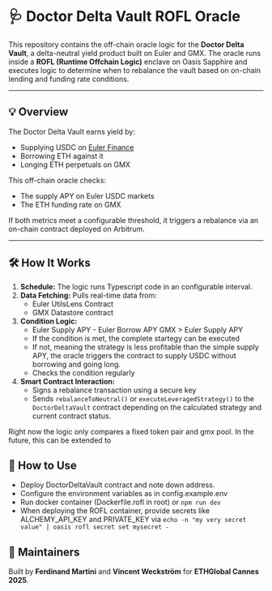 # 🩺 Doctor Delta Vault ROFL Oracle

This repository contains the off-chain oracle logic for the **Doctor Delta Vault**, a delta-neutral yield product built on Euler and GMX. The oracle runs inside a **ROFL (Runtime Offchain Logic)** enclave on Oasis Sapphire and executes logic to determine when to rebalance the vault based on on-chain lending and funding rate conditions.

---

## 💡 Overview

The Doctor Delta Vault earns yield by:

- Supplying USDC on [Euler Finance](https://www.euler.finance)
- Borrowing ETH against it
- Longing ETH perpetuals on GMX

This off-chain oracle checks:

- The supply APY on Euler USDC markets
- The ETH funding rate on GMX

If both metrics meet a configurable threshold, it triggers a rebalance via an on-chain contract deployed on Arbitrum.

---

## 🛠 How It Works

1. **Schedule:** The logic runs Typescript code in an configurable interval.
2. **Data Fetching:** Pulls real-time data from:
    - Euler UtilsLens Contract
    - GMX Datastore contract
3. **Condition Logic:**
    - Euler Supply APY - Euler Borrow APY GMX > Euler Supply APY
    - If the condition is met, the complete startegy can be executed
    - If not, meaning the strategy is less profitable than the simple supply APY, the oracle triggers the contract to supply USDC without borrowing and going long.
    - Checks the condition regularly
4. **Smart Contract Interaction:**
    - Signs a rebalance transaction using a secure key
    - Sends `rebalanceToNeutral()` or `executeLeveragedStrategy()` to the `DoctorDeltaVault` contract depending on the calculated strategy and current contract status.

Right now the logic only compares a fixed token pair and gmx pool. In the future, this can be extended to

## 🚀 How to Use

- Deploy DoctorDeltaVault contract and note down address.
- Configure the environment variables as in config.example.env
- Run docker container (Dockerfile.rofl in root) or `npm run dev`
- When deploying the ROFL container, provide secrets like ALCHEMY_API_KEY and PRIVATE_KEY via `echo -n "my very secret value" | oasis rofl secret set mysecret -`

## 👤 Maintainers

Built by **Ferdinand Martini** and **Vincent Weckström** for **ETHGlobal Cannes 2025**.
